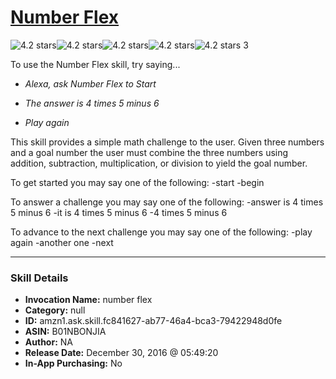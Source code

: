 # [Number Flex](http://alexa.amazon.com/#skills/amzn1.ask.skill.fc841627-ab77-46a4-bca3-79422948d0fe)
![4.2 stars](../../images/ic_star_black_18dp_1x.png)![4.2 stars](../../images/ic_star_black_18dp_1x.png)![4.2 stars](../../images/ic_star_black_18dp_1x.png)![4.2 stars](../../images/ic_star_black_18dp_1x.png)![4.2 stars](../../images/ic_star_half_black_18dp_1x.png) 3

To use the Number Flex skill, try saying...

* *Alexa, ask Number Flex to Start*

* *The answer is 4 times 5 minus 6*

* *Play again*

This skill provides a simple math challenge to the user. Given three numbers and a goal number the user must combine the three numbers using addition, subtraction, multiplication, or division to yield the goal number.

To get started you may say one of the following:
-start
-begin

To answer a challenge you may say one of the following:
-answer is 4 times 5 minus 6
-it is 4 times 5 minus 6
-4 times 5 minus 6

To advance to the next challenge you may say one of the following:
-play again
-another one
-next

***

### Skill Details

* **Invocation Name:** number flex
* **Category:** null
* **ID:** amzn1.ask.skill.fc841627-ab77-46a4-bca3-79422948d0fe
* **ASIN:** B01NBONJIA
* **Author:** NA
* **Release Date:** December 30, 2016 @ 05:49:20
* **In-App Purchasing:** No

